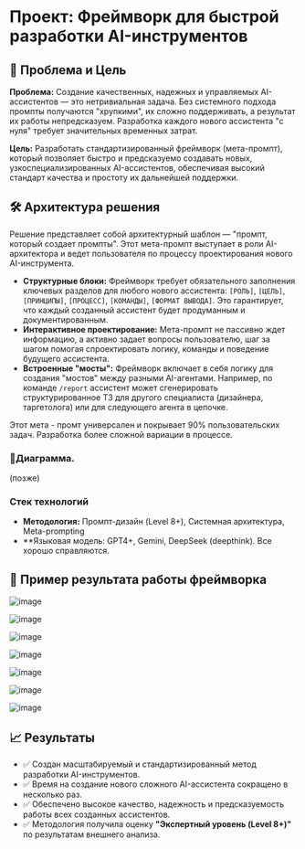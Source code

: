 # Проект: Фреймворк для быстрой разработки AI-инструментов

## 🎯 Проблема и Цель

**Проблема:** Создание качественных, надежных и управляемых AI-ассистентов — это нетривиальная задача. Без системного подхода промпты получаются "хрупкими", их сложно поддерживать, а результат их работы непредсказуем. Разработка каждого нового ассистента "с нуля" требует значительных временных затрат.

**Цель:** Разработать стандартизированный фреймворк (мета-промпт), который позволяет быстро и предсказуемо создавать новых, узкоспециализированных AI-ассистентов, обеспечивая высокий стандарт качества и простоту их дальнейшей поддержки.

## 🛠️ Архитектура решения

Решение представляет собой архитектурный шаблон — "промпт, который создает промпты". Этот мета-промпт выступает в роли AI-архитектора и ведет пользователя по процессу проектирования нового AI-инструмента.

* **Структурные блоки:** Фреймворк требует обязательного заполнения ключевых разделов для любого нового ассистента: `[РОЛЬ]`, `[ЦЕЛЬ]`, `[ПРИНЦИПЫ]`, `[ПРОЦЕСС]`, `[КОМАНДЫ]`, `[ФОРМАТ ВЫВОДА]`. Это гарантирует, что каждый созданный ассистент будет продуманным и документированным.
* **Интерактивное проектирование:** Мета-промпт не пассивно ждет информацию, а активно задает вопросы пользователю, шаг за шагом помогая спроектировать логику, команды и поведение будущего ассистента.
* **Встроенные "мосты":** Фреймворк включает в себя логику для создания "мостов" между разными AI-агентами. Например, по команде `/report` ассистент может сгенерировать структурированное ТЗ для другого специалиста (дизайнера, таргетолога) или для следующего агента в цепочке.

Этот мета - промт универсален и покрывает 90% пользовательских задач. Разработка более сложной вариации в процессе.

### 🔁Диаграмма.
(позже)


### Стек технологий
* **Методология:** Промпт-дизайн (Level 8+), Системная архитектура, Meta-prompting
* **Языковая модель: GPT4+, Gemini, DeepSeek (deepthink). Все хорошо справляются.  

## 📄 Пример результата работы фреймворка


![image](https://github.com/user-attachments/assets/ca1f515c-2c6b-4517-97a0-abbb5d04d20f)

![image](https://github.com/user-attachments/assets/4d6f561d-88d7-4901-b275-31dc6b113658)

![image](https://github.com/user-attachments/assets/b2b6b997-811d-4e0d-a86c-1a8d94dba23e)

![image](https://github.com/user-attachments/assets/7a287bf8-1e7a-43bc-8dc7-725edd4274cf)

![image](https://github.com/user-attachments/assets/9fba6c95-4086-4678-b228-ce047d915805)

![image](https://github.com/user-attachments/assets/16aef422-924e-405b-83d2-e1e5ba48f167)

![image](https://github.com/user-attachments/assets/21e04a0b-d32e-46f6-b45a-7ed77764714c)


## 📈 Результаты

* ✅ Создан масштабируемый и стандартизированный метод разработки AI-инструментов.
* ✅ Время на создание нового сложного AI-ассистента сокращено в несколько раз.
* ✅ Обеспечено высокое качество, надежность и предсказуемость работы всех созданных ассистентов.
* ✅ Методология получила оценку **"Экспертный уровень (Level 8+)"** по результатам внешнего анализа.
